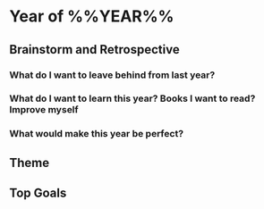 # Year of %%YEAR%%

## Brainstorm and Retrospective

### What do I want to leave behind from last year?

### What do I want to learn this year? Books I want to read? Improve myself

### What would make this year be perfect?

## Theme

## Top Goals
